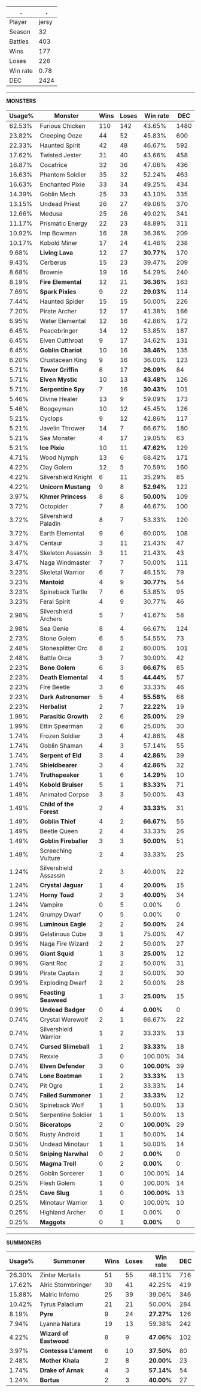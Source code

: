 .|.
|-|-
Player|jersy
Season|32
Battles|403
Wins|177
Loses|226
Win rate|0.78
DEC|2424

---
**MONSTERS**

Usage%|Monster|Wins|Loses|Win rate|DEC|
-|-|-|-|-|-|
62.53%|Furious Chicken|110|142|43.65%|1480|
23.82%|Creeping Ooze|44|52|45.83%|600|
22.33%|Haunted Spirit|42|48|46.67%|592|
17.62%|Twisted Jester|31|40|43.66%|458|
16.87%|Cocatrice|32|36|47.06%|436|
16.63%|Phantom Soldier|35|32|52.24%|463|
16.63%|Enchanted Pixie|33|34|49.25%|434|
14.39%|Goblin Mech|25|33|43.10%|335|
13.15%|Undead Priest|26|27|49.06%|370|
12.66%|Medusa|25|26|49.02%|341|
11.17%|Prismatic Energy|22|23|48.89%|311|
10.92%|Imp Bowman|16|28|36.36%|209|
10.17%|Kobold Miner|17|24|41.46%|238|
9.68%|**Living Lava**|12|27|**30.77%**|170|
9.43%|Cerberus|15|23|39.47%|209|
8.68%|Brownie|19|16|54.29%|240|
8.19%|**Fire Elemental**|12|21|**36.36%**|163|
7.69%|**Spark Pixies**|9|22|**29.03%**|114|
7.44%|Haunted Spider|15|15|50.00%|226|
7.20%|Pirate Archer|12|17|41.38%|166|
6.95%|Water Elemental|12|16|42.86%|172|
6.45%|Peacebringer|14|12|53.85%|187|
6.45%|Elven Cutthroat|9|17|34.62%|131|
6.45%|**Goblin Chariot**|10|16|**38.46%**|135|
6.20%|Crustacean King|9|16|36.00%|123|
5.71%|**Tower Griffin**|6|17|**26.09%**|84|
5.71%|**Elven Mystic**|10|13|**43.48%**|126|
5.71%|**Serpentine Spy**|7|16|**30.43%**|101|
5.46%|Divine Healer|13|9|59.09%|173|
5.46%|Boogeyman|10|12|45.45%|126|
5.21%|Cyclops|9|12|42.86%|117|
5.21%|Javelin Thrower|14|7|66.67%|180|
5.21%|Sea Monster|4|17|19.05%|63|
5.21%|**Ice Pixie**|10|11|**47.62%**|129|
4.71%|Wood Nymph|13|6|68.42%|171|
4.22%|Clay Golem|12|5|70.59%|160|
4.22%|Silvershield Knight|6|11|35.29%|85|
4.22%|**Unicorn Mustang**|9|8|**52.94%**|122|
3.97%|**Khmer Princess**|8|8|**50.00%**|109|
3.72%|Octopider|7|8|46.67%|100|
3.72%|Silvershield Paladin|8|7|53.33%|120|
3.72%|Earth Elemental|9|6|60.00%|108|
3.47%|Centaur|3|11|21.43%|47|
3.47%|Skeleton Assassin|3|11|21.43%|43|
3.47%|Naga Windmaster|7|7|50.00%|111|
3.23%|Skeletal Warrior|6|7|46.15%|79|
3.23%|**Mantoid**|4|9|**30.77%**|54|
3.23%|Spineback Turtle|7|6|53.85%|95|
3.23%|Feral Spirit|4|9|30.77%|46|
2.98%|Silvershield Archers|5|7|41.67%|58|
2.98%|Sea Genie|8|4|66.67%|124|
2.73%|Stone Golem|6|5|54.55%|73|
2.48%|Stonesplitter Orc|8|2|80.00%|101|
2.48%|Battle Orca|3|7|30.00%|42|
2.23%|**Bone Golem**|6|3|**66.67%**|85|
2.23%|**Death Elemental**|4|5|**44.44%**|57|
2.23%|Fire Beetle|3|6|33.33%|46|
2.23%|**Dark Astronomer**|5|4|**55.56%**|68|
2.23%|**Herbalist**|2|7|**22.22%**|19|
1.99%|**Parasitic Growth**|2|6|**25.00%**|29|
1.99%|Ettin Spearman|2|6|25.00%|30|
1.74%|Frozen Soldier|3|4|42.86%|48|
1.74%|Goblin Shaman|4|3|57.14%|55|
1.74%|**Serpent of Eld**|3|4|**42.86%**|39|
1.74%|**Shieldbearer**|3|4|**42.86%**|32|
1.74%|**Truthspeaker**|1|6|**14.29%**|10|
1.49%|**Kobold Bruiser**|5|1|**83.33%**|71|
1.49%|Animated Corpse|3|3|50.00%|43|
1.49%|**Child of the Forest**|2|4|**33.33%**|31|
1.49%|**Goblin Thief**|4|2|**66.67%**|55|
1.49%|Beetle Queen|2|4|33.33%|26|
1.49%|**Goblin Fireballer**|3|3|**50.00%**|51|
1.49%|Screeching Vulture|2|4|33.33%|25|
1.24%|Silvershield Assassin|2|3|40.00%|22|
1.24%|**Crystal Jaguar**|1|4|**20.00%**|15|
1.24%|**Horny Toad**|2|3|**40.00%**|34|
1.24%|Vampire|0|5|0.00%|0|
1.24%|Grumpy Dwarf|0|5|0.00%|0|
0.99%|**Luminous Eagle**|2|2|**50.00%**|24|
0.99%|Gelatinous Cube|3|1|75.00%|47|
0.99%|Naga Fire Wizard|2|2|50.00%|27|
0.99%|**Giant Squid**|1|3|**25.00%**|12|
0.99%|Giant Roc|2|2|50.00%|31|
0.99%|Pirate Captain|2|2|50.00%|30|
0.99%|Exploding Dwarf|2|2|50.00%|28|
0.99%|**Feasting Seaweed**|1|3|**25.00%**|15|
0.99%|**Undead Badger**|0|4|**0.00%**|0|
0.74%|Crystal Werewolf|2|1|66.67%|22|
0.74%|Silvershield Warrior|1|2|33.33%|13|
0.74%|**Cursed Slimeball**|1|2|**33.33%**|18|
0.74%|Rexxie|3|0|100.00%|34|
0.74%|**Elven Defender**|3|0|**100.00%**|39|
0.74%|**Lone Boatman**|1|2|**33.33%**|13|
0.74%|Pit Ogre|1|2|33.33%|14|
0.74%|**Failed Summoner**|1|2|**33.33%**|12|
0.50%|Spineback Wolf|1|1|50.00%|13|
0.50%|Serpentine Soldier|1|1|50.00%|13|
0.50%|**Biceratops**|2|0|**100.00%**|29|
0.50%|Rusty Android|1|1|50.00%|14|
0.50%|Undead Minotaur|1|1|50.00%|14|
0.50%|**Sniping Narwhal**|0|2|**0.00%**|0|
0.50%|**Magma Troll**|0|2|**0.00%**|0|
0.25%|Goblin Sorcerer|1|0|100.00%|14|
0.25%|Flesh Golem|1|0|100.00%|14|
0.25%|**Cave Slug**|1|0|**100.00%**|13|
0.25%|Minotaur Warrior|1|0|100.00%|10|
0.25%|Highland Archer|0|1|0.00%|0|
0.25%|**Maggots**|0|1|**0.00%**|0|

---
**SUMMONERS**

Usage%|Summoner|Wins|Loses|Win rate|DEC|
-|-|-|-|-|-|
26.30%|Zintar Mortalis|51|55|48.11%|716|
17.62%|Alric Stormbringer|30|41|42.25%|419|
15.88%|Malric Inferno|25|39|39.06%|346|
10.42%|Tyrus Paladium|21|21|50.00%|284|
8.19%|**Pyre**|9|24|**27.27%**|126|
7.94%|Lyanna Natura|19|13|59.38%|242|
4.22%|**Wizard of Eastwood**|8|9|**47.06%**|102|
3.97%|**Contessa L'ament**|6|10|**37.50%**|80|
2.48%|**Mother Khala**|2|8|**20.00%**|23|
1.74%|**Drake of Arnak**|4|3|**57.14%**|54|
1.24%|**Bortus**|2|3|**40.00%**|27|
